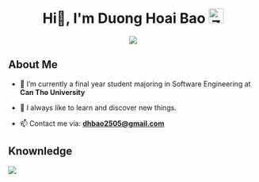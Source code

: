 <h1 align="center">
  Hi👋, I'm Duong Hoai Bao 
  <img src="https://raw.githubusercontent.com/Tarikul-Islam-Anik/Animated-Fluent-Emojis/master/Emojis/Smilies/Zzz.png" alt="Zzz" width="30" height="30" />
</h1>

<p align="center">
  <a href="https://github.com/DenverCoder1/readme-typing-svg"><img src="https://readme-typing-svg.herokuapp.com?lines=I'm+a+Web+Developer;Always%20learning%20new%20things&center=true&width=500&height=30"></a>
</p> 

<h2>About Me</h2>

- 🔭 I’m currently a final year student majoring in Software Engineering at **Can Tho University**

- 🌱 I always like to learn and discover new things.

- 📫 Contact me via: **dhbao2505@gmail.com**

<h2>Knownledge</h2>
<img src="https://skillicons.dev/icons?i=java,nodejs,react,vue,tailwind,bootstrap,mongodb,mysql,postgresql,git,github,docker,figma,linux" />



